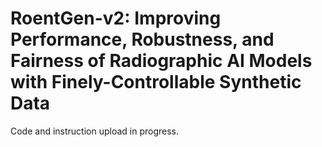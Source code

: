 # RoentGen-v2: Improving Performance, Robustness, and Fairness of Radiographic AI Models with Finely-Controllable Synthetic Data
Code and instruction upload in progress.

